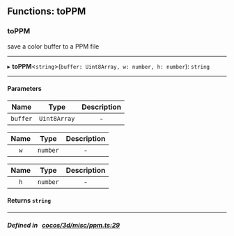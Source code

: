 ## Functions: toPPM

### toPPM

save a color buffer to a PPM file
___
▸ **toPPM**<`string`\>(`buffer: Uint8Array, w: number, h: number`): `string`
___


#### Parameters

| Name | Type | Description |
| :------: | :------: | :------: |
| `buffer` | `Uint8Array` | - |

| Name | Type | Description |
| :------: | :------: | :------: |
| `w` | `number` | - |

| Name | Type | Description |
| :------: | :------: | :------: |
| `h` | `number` | - |


#### Returns `string` 
___


##### Defined in &nbsp;   [cocos/3d/misc/ppm.ts:29](https://github.com/cocos-creator/engine/blob/c7bf6b8a9/cocos/3d/misc/ppm.ts#L29)&nbsp;

